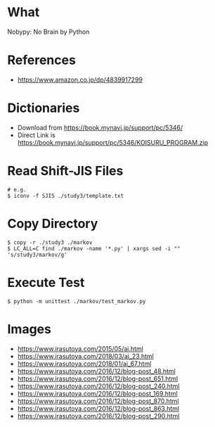 # What

Nobypy: No Brain by Python

# References

- https://www.amazon.co.jp/dp/4839917299

# Dictionaries

- Download from https://book.mynavi.jp/support/pc/5346/
- Direct Link is https://book.mynavi.jp/support/pc/5346/KOISURU_PROGRAM.zip

# Read Shift-JIS Files

```
# e.g.
$ iconv -f SJIS ./study3/template.txt
```

# Copy Directory

```
$ copy -r ./study3 ./markov
$ LC_ALL=C find ./markov -name '*.py' | xargs sed -i "" 's/study3/markov/g'
```

# Execute Test

```
$ python -m unittest ./markov/test_markov.py
```

# Images

- https://www.irasutoya.com/2015/05/ai.html
- https://www.irasutoya.com/2018/03/ai_23.html
- https://www.irasutoya.com/2018/01/ai_67.html
- https://www.irasutoya.com/2016/12/blog-post_48.html
- https://www.irasutoya.com/2016/12/blog-post_651.html
- https://www.irasutoya.com/2016/12/blog-post_240.html
- https://www.irasutoya.com/2016/12/blog-post_169.html
- https://www.irasutoya.com/2016/12/blog-post_870.html
- https://www.irasutoya.com/2016/12/blog-post_863.html
- https://www.irasutoya.com/2016/12/blog-post_290.html

